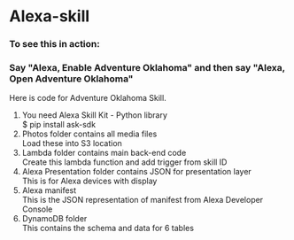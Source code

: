 # Alexa-skill
### To see this in action:
### Say "Alexa, Enable Adventure Oklahoma" and then say "Alexa, Open Adventure Oklahoma"
Here is code for Adventure Oklahoma Skill.

1) You need Alexa Skill Kit - Python library <br>
  $ pip install ask-sdk
2) Photos folder contains all media files <br>
  Load these into S3 location
3) Lambda folder contains main back-end code <br>
  Create this lambda function and add trigger from skill ID
4) Alexa Presentation folder contains JSON for presentation layer <br>
  This is for Alexa devices with display
5) Alexa manifest <br>
  This is the JSON representation of manifest from Alexa Developer Console
6) DynamoDB folder <br>
  This contains the schema and data for 6 tables
  
